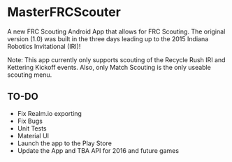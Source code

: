 # MasterFRCScouter
A new FRC Scouting Android App that allows for FRC Scouting.
The original version (1.0) was built in the three days leading up to the 2015 Indiana Robotics Invitational (IRI)!

Note: This app currently only supports scouting of the Recycle Rush IRI and Kettering Kickoff events. 
Also, only Match Scouting is the only useable scouting menu.

## TO-DO
* Fix Realm.io exporting
* Fix Bugs
* Unit Tests
* Material UI
* Launch the app to the Play Store
* Update the App and TBA API for 2016 and future games
